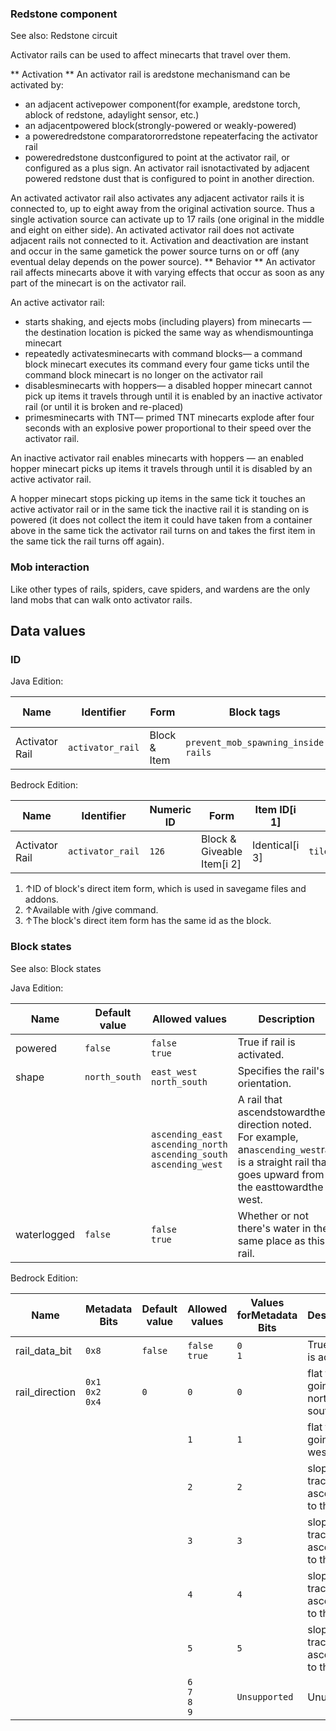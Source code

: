 ### Redstone component
See also: Redstone circuit

Activator rails can be used to affect minecarts that travel over them.

** Activation **
An activator rail is aredstone mechanismand can be activated by:
- an adjacent activepower component(for example, aredstone torch, ablock of redstone, adaylight sensor, etc.)
- an adjacentpowered block(strongly-powered or weakly-powered)
- a poweredredstone comparatororredstone repeaterfacing the activator rail
- poweredredstone dustconfigured to point at the activator rail, or configured as a plus sign. An activator rail isnotactivated by adjacent powered redstone dust that is configured to point in another direction.

An activated activator rail also activates any adjacent activator rails it is connected to, up to eight away from the original activation source. Thus a single activation source can activate up to 17 rails (one original in the middle and eight on either side). An activated activator rail does not activate adjacent rails not connected to it.
Activation and deactivation are instant and occur in the same gametick the power source turns on or off (any eventual delay depends on the power source).
** Behavior **
An activator rail affects minecarts above it with varying effects that occur as soon as any part of the minecart is on the activator rail.

An active activator rail:

- starts shaking, and ejects mobs (including players) from minecarts — the destination location is picked the same way as whendismountinga minecart
- repeatedly activatesminecarts with command blocks— a command block minecart executes its command every four game ticks until the command block minecart is no longer on the activator rail
- disablesminecarts with hoppers— a disabled hopper minecart cannot pick up items it travels through until it is enabled by an inactive activator rail (or until it is broken and re-placed)
- primesminecarts with TNT— primed TNT minecarts explode after four seconds with an explosive power proportional to their speed over the activator rail.

An inactive activator rail enables minecarts with hoppers — an enabled hopper minecart picks up items it travels through until it is disabled by an active activator rail.

A hopper minecart stops picking up items in the same tick it touches an active activator rail or in the same tick the inactive rail it is standing on is powered (it does not collect the item it could have taken from a container above in the same tick the activator rail turns on and takes the first item in the same tick the rail turns off again).

### Mob interaction
Like other types of rails, spiders, cave spiders, and wardens are the only land mobs that can walk onto activator rails.

## Data values
### ID
Java Edition:

| Name           | Identifier       | Form         | Block tags                                | Item tags | Translation key                  |
|----------------|------------------|--------------|-------------------------------------------|-----------|----------------------------------|
| Activator Rail | `activator_rail` | Block & Item | `prevent_mob_spawning_inside`<br/>`rails` | `rails`   | `block.minecraft.activator_rail` |

Bedrock Edition:

| Name           | Identifier       | Numeric ID | Form                       | Item ID[i 1]   | Translation key            |
|----------------|------------------|------------|----------------------------|----------------|----------------------------|
| Activator Rail | `activator_rail` | `126`      | Block & Giveable Item[i 2] | Identical[i 3] | `tile.activator_rail.name` |

1. ↑ID of block's direct item form, which is used in savegame files and addons.
2. ↑Available with /give command.
3. ↑The block's direct item form has the same id as the block.

### Block states
See also: Block states

Java Edition:

| Name        | Default value | Allowed values                                                                    | Description                                                                                                                                            |
|-------------|---------------|-----------------------------------------------------------------------------------|--------------------------------------------------------------------------------------------------------------------------------------------------------|
| powered     | `false`       | `false`<br/>`true`                                                                | True if rail is activated.                                                                                                                             |
| shape       | `north_south` | `east_west`<br/>`north_south`                                                     | Specifies the rail's orientation.                                                                                                                      |
|             |               | `ascending_east`<br/>`ascending_north`<br/>`ascending_south`<br/>`ascending_west` | A rail that ascendstowardthe direction noted.<br/>For example, an`ascending_west`rail is a straight rail that goes upward from the easttowardthe west. |
| waterlogged | `false`       | `false`<br/>`true`                                                                | Whether or not there's water in the same place as this rail.                                                                                           |

Bedrock Edition:

| Name           | Metadata Bits             | Default value | Allowed values              | Values forMetadata Bits | Description                         |
|----------------|---------------------------|---------------|-----------------------------|-------------------------|-------------------------------------|
| rail_data_bit  | `0x8`                     | `false`       | `false`<br/>`true`          | `0`<br/>`1`             | True if rail is activated.          |
| rail_direction | `0x1`<br/>`0x2`<br/>`0x4` | `0`           | `0`                         | `0`                     | flat track going north-south        |
|                |                           |               | `1`                         | `1`                     | flat track going east-west          |
|                |                           |               | `2`                         | `2`                     | sloped track ascending to the east  |
|                |                           |               | `3`                         | `3`                     | sloped track ascending to the west  |
|                |                           |               | `4`                         | `4`                     | sloped track ascending to the north |
|                |                           |               | `5`                         | `5`                     | sloped track ascending to the south |
|                |                           |               | `6`<br/>`7`<br/>`8`<br/>`9` | `Unsupported`           | Unused                              |


